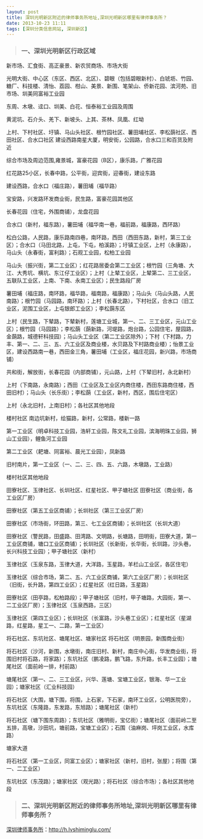 ```yaml
---
layout: post
title: 深圳光明新区附近的律师事务所地址,深圳光明新区哪里有律师事务所？
date: 2013-10-23 11:11
tags: [深圳分类信息网站, 深圳新区]
---
```

<blockquote>
<h3>一、深圳光明新区行政区域</h3>
</blockquote>
新市场、汇食街、高正豪景、新农贸商场、市场大街

光明大街、中心区（东区、西区、北区）、碧眼（包括碧眼新村）、白琥坜、竹园、糖厂、科技楼、清怡、荔园、柑山、美景、新围、笔架山、侨新花园、滨河苑、旧市场、圳美同富裕工业园

东周、木墩、迳口、圳美、白花、恒泰裕工业园及周围

黄泥坑、石介头、羌下、新坡头、上其、茶林、凤凰、红坳

上村、下村社区、圩镇、马山头社区、根竹园社区、薯田埔社区、李松蓢社区、西田社区、合水口社区 建设西路南星大厦，明安街，公园路，合水口三和百货及附近

综合市场及周边范围,雍景城，富豪花园（B区），康乐路，广雅花园

红花路25小区，长春中路，公平街，迎宾街，迎春街，建设东路

建设西路，合水口（福庄路），薯田埔（福华路）

宝安路，兴发路环发商业街，民生路，富豪花园其他区

长春花园（住宅，外围商铺），龙盘花园

合水口（新村，福东路），薯田埔（福华南一巷，福前路，福康路，西环路）

松白公路，人民路，康乐路南四巷，南环路，西田（西田东路，新村，第三工业区）；合水口（马田北路，上屯，下屯，柏溪路）；圩镇工业区，上村（永康路），马山头（永春街，富利路）；石观工业园，松柏工业园

马山头（振兴街，第二工业区）；红花路居委会第二工业区；根竹园（三角塘、大江、大秀坑、横坑、东江仔工业区）；上村（上辇工业区，上辇第二、三工业区，五联队工业区，上南、下南、永南工业区）；民生路段厂房

薯田埔（福庄路，南环路，福华路，福南路，福康路）；马山头（马山头路，人民南路）；根竹园（马园路，南环路）；上村（长春北路），下村社区，合水口（旧工业区，泥围工业区，上屯银郎工业区）；李松蓢东区

上村（民生路，下辇路，下辇新村，莲塘工业城，第一、二、三工业区，元山工业区）；根竹园（马园路）；李松蓢（蓢新路，河堤路，炮台路，公园住宅，屋园路，金蓢路，城德轩科技园）；马山头工业区（第二工业区除外）；下村（下村路，力丰、第一、二、三、五、六工业区及商业楼，水贝路及下村路商业楼）；怡景工业区，建设西路南一巷，西田金三角，薯田埔（工业区，福庄花园，新兴路，市场商铺）

共和街，解放街，长春花园（内部商铺），元山路，上村（下辇旧村，永北新村）

上村（下南路，永南路）；西田（工业区及工业区内商住楼，西田东路商住楼，西田旧村）；马山头（长乐街）；李松蓢（工业区，新村，西区，围后住宅区）

上村（永北旧村，上南旧村）；各社区其他地段

楼村社区 南边坑新村，绘猫路，新村，公常路，楼新一路

第一工业区（明卓科技工业园，浩轩工业园，陈文礼工业园，滨海明珠工业园，狮山工业园），鲤鱼河工业园

第二工业区（耙塘、同富裕、晨光工业园），凤新路

旧村南片，第一工业区（一、二、三、四、五、六路，木墩路，工业路）

楼村社区其他地段

田寮社区、玉律社区、长圳社区、红星社区、甲子塘社区 田寮社区（商业街，各工业区厂房）

田寮社区（第五工业区商铺）；长圳社区（第三工业区厂房）

田寮社区（市场街，环田路，第三、七工业区商铺）；长圳社区（长圳大道）

田寮社区（警民路，田盛路、田湾路、文明路，长塘路，田明街，田寮大道，第一工业区商铺，塘口工业区商铺）；长圳社区（长新街，长华街，长圳路，沙头巷，长兴科技工业园）；甲子塘社区（新村）

玉律社区（玉泉东路，玉律大道，大洋路，玉星路，羊栏山工业区，各区住宅）

玉律社区（综合市场，第二、五、六工业区商铺，第六工业区厂房）；长圳社区（旧街，长升路，第四工业区）；红星社区（红日路，玉星路）

田寮社区（田亭路，松柏路段）；甲子塘社区（旧村，甲子塘路，大园街，第一、二工业区厂房）；玉律社区（玉泉西路，三区）

玉律社区（第四工业区）；长圳社区（长富路，沙头巷工业区）；红星社区（星湖路，红星路，星工一、二路，第一工业区）

将石社区、东坑社区、塘尾社区、塘家社区 将石社区（明景园，新围商业街）

将石社区（沙河，新围，水墩街，南庄旧村、新村，南庄中心街，华发商业街，将围旧村将石路，将家路）；东坑社区（鹏凌路，鹏飞路，东升路，长丰工业园）；塘尾社区（面前岭一排，村前路）

塘尾社区（第一、二、三工业区，兴华、莲塘、宝塘工业区，银海、华一工业园）；塘家社区（汇业科技园）

将石社区（大围，塘下围，将围，上石家，下石家，南环工业区，公明医院旁），东坑社区（东隆路，东发路，东旭路）；塘尾社区（新村）

将石社区（塘下围东周路）；东坑社区（雅明街，宝亿街）；塘尾社区（面前岭二至五排，高墩，沙田坑，塘前路，宝塘工业区）；石围（油麻岗、坪岗工业区，水库路）

塘家大道

将石社区（第一工业区，同富工业区）；塘家社区（新村，旧村，张屋）；将围（第一、二工业区）

东坑社区（东茂路）；塘家社区（观光路）；将石社区（综合市场）；各社区其他地段
<blockquote>
<h3>二、深圳光明新区附近的律师事务所地址,深圳光明新区哪里有律师事务所？</h3>
</blockquote>


<a href="http://h.lvshiminglu.com/">深圳律师事务所</a>：<a href="http://h.lvshiminglu.com/">http://h.lvshiminglu.com/</a>


